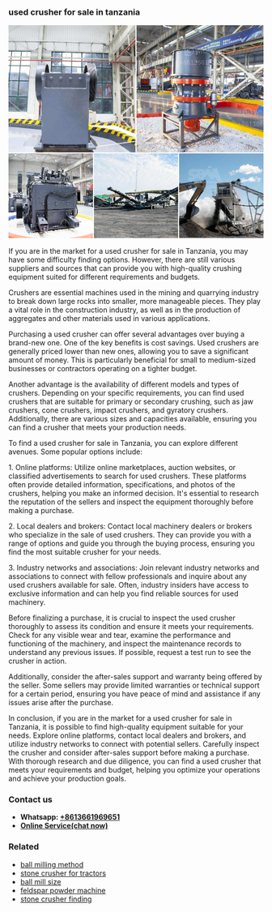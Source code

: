 <h3>used crusher for sale in tanzania</h3><img src='1704791125.jpg' alt=''><p>If you are in the market for a used crusher for sale in Tanzania, you may have some difficulty finding options. However, there are still various suppliers and sources that can provide you with high-quality crushing equipment suited for different requirements and budgets.</p><p>Crushers are essential machines used in the mining and quarrying industry to break down large rocks into smaller, more manageable pieces. They play a vital role in the construction industry, as well as in the production of aggregates and other materials used in various applications.</p><p>Purchasing a used crusher can offer several advantages over buying a brand-new one. One of the key benefits is cost savings. Used crushers are generally priced lower than new ones, allowing you to save a significant amount of money. This is particularly beneficial for small to medium-sized businesses or contractors operating on a tighter budget.</p><p>Another advantage is the availability of different models and types of crushers. Depending on your specific requirements, you can find used crushers that are suitable for primary or secondary crushing, such as jaw crushers, cone crushers, impact crushers, and gyratory crushers. Additionally, there are various sizes and capacities available, ensuring you can find a crusher that meets your production needs.</p><p>To find a used crusher for sale in Tanzania, you can explore different avenues. Some popular options include:</p><p>1. Online platforms: Utilize online marketplaces, auction websites, or classified advertisements to search for used crushers. These platforms often provide detailed information, specifications, and photos of the crushers, helping you make an informed decision. It's essential to research the reputation of the sellers and inspect the equipment thoroughly before making a purchase.</p><p>2. Local dealers and brokers: Contact local machinery dealers or brokers who specialize in the sale of used crushers. They can provide you with a range of options and guide you through the buying process, ensuring you find the most suitable crusher for your needs.</p><p>3. Industry networks and associations: Join relevant industry networks and associations to connect with fellow professionals and inquire about any used crushers available for sale. Often, industry insiders have access to exclusive information and can help you find reliable sources for used machinery.</p><p>Before finalizing a purchase, it is crucial to inspect the used crusher thoroughly to assess its condition and ensure it meets your requirements. Check for any visible wear and tear, examine the performance and functioning of the machinery, and inspect the maintenance records to understand any previous issues. If possible, request a test run to see the crusher in action.</p><p>Additionally, consider the after-sales support and warranty being offered by the seller. Some sellers may provide limited warranties or technical support for a certain period, ensuring you have peace of mind and assistance if any issues arise after the purchase.</p><p>In conclusion, if you are in the market for a used crusher for sale in Tanzania, it is possible to find high-quality equipment suitable for your needs. Explore online platforms, contact local dealers and brokers, and utilize industry networks to connect with potential sellers. Carefully inspect the crusher and consider after-sales support before making a purchase. With thorough research and due diligence, you can find a used crusher that meets your requirements and budget, helping you optimize your operations and achieve your production goals.</p><h3>Contact us</h3><ul><li><strong>Whatsapp:&nbsp;<a href="https://wa.me/8613661969651">+8613661969651</a></strong></li><li><a href="https://swt.shibang-china.com/?git&amp;zhl&amp;used crusher for sale in tanzania"><strong>Online Service(chat now)</strong></a></li></ul><h3>Related</h3><ul><li><a href='ball milling method.md'>ball milling method</a></li><li><a href='stone crusher for tractors.md'>stone crusher for tractors</a></li><li><a href='ball mill size.md'>ball mill size</a></li><li><a href='feldspar powder machine.md'>feldspar powder machine</a></li><li><a href='stone crusher finding.md'>stone crusher finding</a></li></ul>
